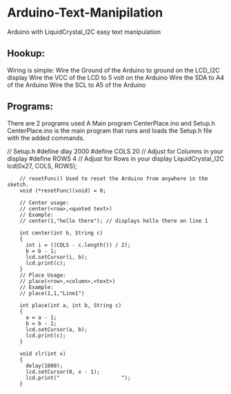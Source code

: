 # Arduino-Text-Manipilation
Arduino with LiquidCrystal_I2C easy text manipulation

## Hookup:
Wiring is simple:
Wire the Ground of the Arduino to ground on the LCD_I2C display
Wire the VCC of the LCD to 5 volt on the Arduino
Wire the SDA to A4 of the Arduino
Wire the SCL to A5 of the Arduino

## Programs:
There are 2 programs used A Main program CenterPlace.ino and Setup.h
CenterPlace.ino is the main program that runs and loads the Setup.h file with the added commands.

// Setup.h
#define dlay 2000
#define COLS 20 // Adjust for Columns in your display
#define ROWS 4  // Adjust for Rows in your display
LiquidCrystal_I2C lcd(0x27, COLS, ROWS);

        // resetFunc() Used to reset the Arduino from anywhere in the sketch.
        void (*resetFunc)(void) = 0;

        // Center usage:
        // center(<row>,<quoted text>)
        // Example:
        // center(1,"hello there"); // displays hello there on line 1

        int center(int b, String c)
        {
          int i = ((COLS - c.length()) / 2);
          b = b - 1;
          lcd.setCursor(i, b);
          lcd.print(c);
        }
        // Place Usage:
        // place(<row>,<column>,<text>)
        // Example:
        // place(1,1,"Line1")

        int place(int a, int b, String c)
        {
          a = a - 1;
          b = b - 1;
          lcd.setCursor(a, b);
          lcd.print(c);
        }

        void clr(int x)
        {
          delay(1000);
          lcd.setCursor(0, x - 1);
          lcd.print("                    ");
        }
